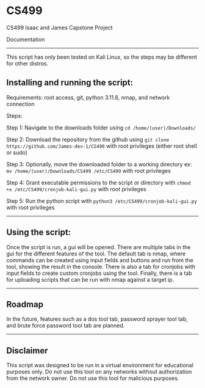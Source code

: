 # CS499

CS499 Isaac and James Capstone Project

Documentation
______________________________________________________________________________________________
This script has only been tested on Kali Linux, so the steps may be different for other distros. 

## Installing and running the script:

Requirements: root access, git, python 3.11.8, nmap, and network connection

Steps:

Step 1: Navigate to the downloads folder using ``cd /home/(user)/Downloads/`` 

Step 2: Download the repository from the github using ``git clone https://github.com/James-dev-1/CS499`` with root privileges (either root shell or sudo)

Step 3: Optionally, move the downloaded folder to a working directory ex: ``mv /home/(user)/Downloads/CS499 /etc/CS499`` with root privileges

Step 4: Grant executable permissions to the script or directory with ``chmod +x /etc/CS499/cronjob-kali-gui.py`` with root privileges

Step 5: Run the python script with ``python3 /etc/CS499/cronjob-kali-gui.py`` with root privileges

________________________________________________________________________________________________
## Using the script:

Once the script is run, a gui will be opened. There are multiple tabs in the gui for the different features of the tool. The default tab is nmap, where commands can be created using input fields and buttons and run from the tool, showing the result in the console. There is also a tab for cronjobs with input fields to create custom cronjobs using the tool. Finally, there is a tab for uploading scripts that can be run with nmap against a target ip. 

________________________________________________________________________________________________
## Roadmap

In the future, features such as a dos tool tab, password sprayer tool tab, and brute force password tool tab are planned. 
_________________________________________________________________________________________________
## Disclaimer

This script was designed to be run in a virtual environment for educational purposes only. Do not use this tool on any networks without authorization from the network owner. Do not use this tool for malicious purposes. 
